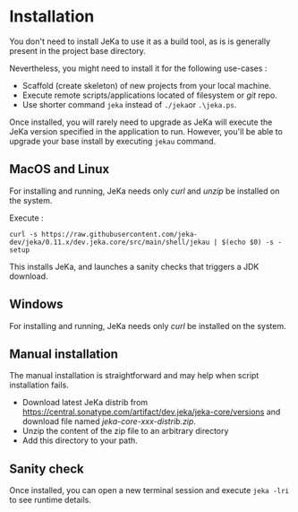 # Installation

You don't need to install JeKa to use it as a build tool, as is is generally present in 
the project base directory.

Nevertheless, you might need to install it for the following use-cases :
- Scaffold (create skeleton) of new projects from your local machine.
- Execute remote scripts/applications located of filesystem or *git* repo.
- Use shorter command `jeka` instead of `./jeka`or `.\jeka.ps`.

Once installed, you will rarely need to upgrade as JeKa will execute the JeKa version specified in
the application to run.
However, you'll be able to upgrade your base install by executing `jekau` command.

## MacOS and Linux

For installing and running, JeKa needs only *curl* and *unzip* be installed on the system.

Execute :
```shell
curl -s https://raw.githubusercontent.com/jeka-dev/jeka/0.11.x/dev.jeka.core/src/main/shell/jekau | $(echo $0) -s - setup
```
This installs JeKa, and launches a sanity checks that triggers a JDK download.

## Windows

For installing and running, JeKa needs only *curl* be installed on the system.

## Manual installation

The manual installation is straightforward and may help when script installation fails.

- Download latest JeKa distrib from https://central.sonatype.com/artifact/dev.jeka/jeka-core/versions
  and download file named *jeka-core-xxx-distrib.zip*.
- Unzip the content of the zip file to an arbitrary directory
- Add this directory to your path.

## Sanity check

Once installed, you can open a new terminal session and execute `jeka -lri` to see runtime details.




